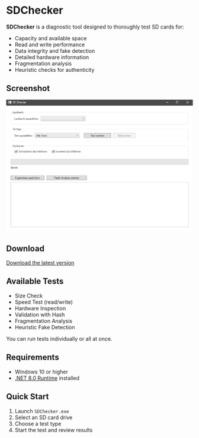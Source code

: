 # SDChecker

**SDChecker** is a diagnostic tool designed to thoroughly test SD cards for:

- Capacity and available space
- Read and write performance
- Data integrity and fake detection
- Detailed hardware information
- Fragmentation analysis
- Heuristic checks for authenticity

## Screenshot

![Screenshot](assets/sdchecker_screenshot.png)

## Download

[Download the latest version](https://github.com/DerMax450/SDChecker/actions/runs/15476054352/artifacts/3270732456)

## Available Tests

- Size Check  
- Speed Test (read/write)  
- Hardware Inspection  
- Validation with Hash  
- Fragmentation Analysis  
- Heuristic Fake Detection

You can run tests individually or all at once.

## Requirements

- Windows 10 or higher  
- [.NET 8.0 Runtime](https://dotnet.microsoft.com/en-us/download/dotnet/8.0) installed  

## Quick Start

1. Launch `SDChecker.exe`
2. Select an SD card drive
3. Choose a test type
4. Start the test and review results

